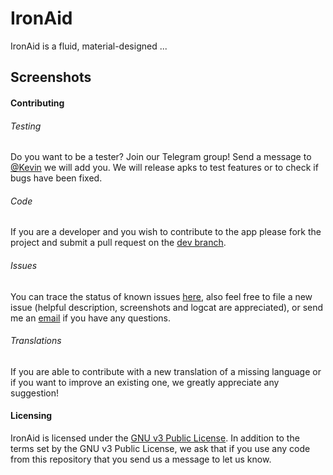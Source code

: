 # IronAid
IronAid is a fluid, material-designed ...<br/>

## Screenshots

#### Contributing

###### Testing
Do you want to be a tester? Join our Telegram group! Send a message to [@Kevin](usa.kevin@gmail.com) we will add you.
We will release apks to test features or to check if bugs have been fixed.

###### Code 
If you are a developer and you wish to contribute to the app please fork the project
and submit a pull request on the [dev branch](https://gitlab.com/weipingc/IronAid/tree/dev).

###### Issues
You can trace the status of known issues [here](https://gitlab.com/weipingc/IronAid/issues),
also feel free to file a new issue (helpful description, screenshots and logcat are appreciated), or send me an [email](mailto:usa.kevin@gmail.com) if you have any questions.

###### Translations
If you are able to contribute with a new translation of a missing language or if you want to improve an existing one, we greatly appreciate any suggestion!

#### Licensing
IronAid is licensed under the [GNU v3 Public License](https://gitlab.com/weipingc/IronAid/blob/dev/LICENSE).
In addition to the terms set by the GNU v3 Public License, we ask that if you use any code from this repository that you send us a message to let us know.
